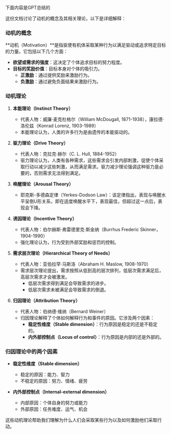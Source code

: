 下面内容是GPT总结的

这份文档讨论了动机的概念及其相关理论，以下是详细解释：

### 动机的概念

**动机（Motivation）**是指驱使有机体采取某种行为以满足驱动或追求特定目标的力量。它包括以下几个方面：

- **欲望或需求的强度**：这决定了个体追求目标的努力程度。
- **目标的奖励价值**：目标本身对个体的吸引力。
  - **正激励**：通过提供奖励来激励行为。
  - **负激励**：通过避免负面结果来激励行为。

### 动机理论

1. **本能理论（Instinct Theory）**
   - 代表人物：威廉·麦克杜格尔（William McDougall, 1871-1938），康拉德·洛伦兹（Konrad Lorenz, 1903-1989）
   - 本能理论认为，人类的许多行为是由遗传的本能驱动的。

2. **驱力理论（Drive Theory）**
   - 代表人物：克拉克·赫尔（C. L. Hull, 1884-1952）
   - 驱力理论认为，人类有各种需求，这些需求会引发内部刺激，促使个体采取行动以减少这些刺激，从而满足需求。驱力减少理论强调这种驱力是必要的，否则需求无法得到满足。

3. **唤醒理论（Arousal Theory）**
   - 耶克斯-多德森定律（Yerkes-Dodson Law）：该定律指出，表现与唤醒水平呈倒U形关系，即在适度唤醒水平下，表现最佳，但超过这一点后，表现会下降。

4. **诱因理论（Incentive Theory）**
   - 代表人物：伯尔赫斯·弗雷德里克·斯金纳（Burrhus Frederic Skinner，1904-1990）
   - 强化理论认为，行为受到外部奖励和惩罚的控制。

5. **需求层次理论（Hierarchical Theory of Needs）**
   - 代表人物：亚伯拉罕·马斯洛（Abraham H. Maslow, 1908-1970）
   - 需求层次理论提出，需求按照从低到高的层次排列，低层次需求满足后，高层次需求才会被激发。
     - 低层次需求得到满足会导致需求的进步。
     - 低层次需求未被满足会导致需求的倒退。

6. **归因理论（Attribution Theory）**
   - 代表人物：伯纳德·维纳（Bernard Weiner）
   - 归因理论解释了个体如何解释行为和事件的原因。它涉及两个因素：
     - **稳定性维度（Stable dimension）**：行为原因是稳定的还是不稳定的。
     - **内外部控制点（Locus of control）**：行为原因是内部的还是外部的。

### 归因理论中的两个因素

- **稳定性维度（Stable dimension）**
  - 稳定的原因：能力、智力
  - 不稳定的原因：努力、情绪、疲劳

- **内外部控制点（Internal-external dimension）**
  - 内部原因：个体自身的努力或能力
  - 外部原因：任务难度、运气、机会

这些动机理论帮助我们理解为什么人们会采取某些行为以及如何激励他们采取行动。
